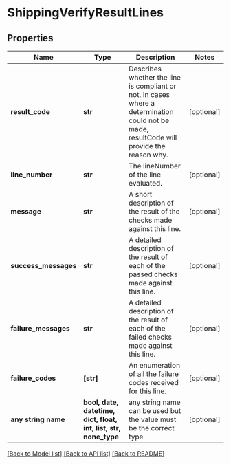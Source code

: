 # ShippingVerifyResultLines


## Properties
Name | Type | Description | Notes
------------ | ------------- | ------------- | -------------
**result_code** | **str** | Describes whether the line is compliant or not. In cases where a determination could not be made, resultCode will provide the reason why. | [optional] 
**line_number** | **str** | The lineNumber of the line evaluated. | [optional] 
**message** | **str** | A short description of the result of the checks made against this line. | [optional] 
**success_messages** | **str** | A detailed description of the result of each of the passed checks made against this line. | [optional] 
**failure_messages** | **str** | A detailed description of the result of each of the failed checks made against this line. | [optional] 
**failure_codes** | **[str]** | An enumeration of all the failure codes received for this line. | [optional] 
**any string name** | **bool, date, datetime, dict, float, int, list, str, none_type** | any string name can be used but the value must be the correct type | [optional]

[[Back to Model list]](../README.md#documentation-for-models) [[Back to API list]](../README.md#documentation-for-api-endpoints) [[Back to README]](../README.md)


